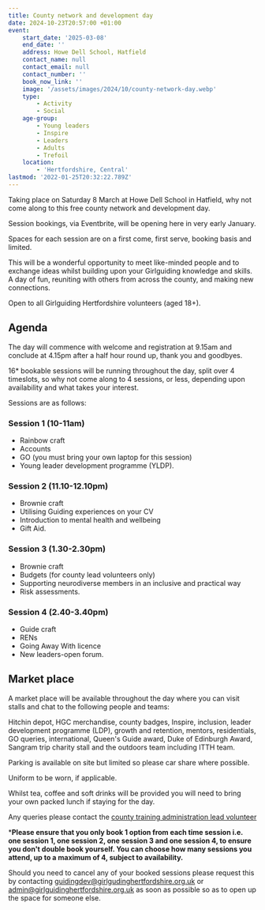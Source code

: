 ```yaml
---
title: County network and development day
date: 2024-10-23T20:57:00 +01:00
event:
    start_date: '2025-03-08'
    end_date: ''
    address: Howe Dell School, Hatfield
    contact_name: null
    contact_email: null
    contact_number: ''
    book_now_link: ''
    image: '/assets/images/2024/10/county-network-day.webp'
    type:
        - Activity
        - Social
    age-group:
        - Young leaders
        - Inspire
        - Leaders
        - Adults
        - Trefoil
    location:
        - 'Hertfordshire, Central'
lastmod: '2022-01-25T20:32:22.789Z'
---
```

Taking place on Saturday 8 March at Howe Dell School in Hatfield, why not come along to this free county network and development day.

Session bookings, via Eventbrite, will be opening here in very early January.

Spaces for each session are on a first come, first serve, booking basis and limited.

This will be a wonderful opportunity to meet like-minded people and to exchange ideas whilst building upon your Girlguiding knowledge and skills. A day of fun, reuniting with others from across the county, and making new connections.

Open to all Girlguiding Hertfordshire volunteers (aged 18+).

## Agenda

The day will commence with welcome and registration at 9.15am and conclude at 4.15pm after a half hour round up, thank you and goodbyes.

16* bookable sessions will be running throughout the day, split over 4 timeslots, so why not come along to 4 sessions, or less, depending upon availability and what takes your interest.

Sessions are as follows:

### Session 1 (10-11am)

- Rainbow craft
- Accounts
- GO (you must bring your own laptop for this session)
- Young leader development programme (YLDP).

### Session 2 (11.10-12.10pm)

- Brownie craft
- Utilising Guiding experiences on your CV
- Introduction to mental health and wellbeing
- Gift Aid.

### Session 3 (1.30-2.30pm)

- Brownie craft
- Budgets (for county lead volunteers only)
- Supporting neurodiverse members in an inclusive and practical way
- Risk assessments.

### Session 4 (2.40-3.40pm)

- Guide craft
- RENs
- Going Away With licence
- New leaders-open forum.

## Market place

A market place will be available throughout the day where you can visit stalls and chat to the following people and teams:

Hitchin depot, HGC merchandise, county badges, Inspire, inclusion, leader development programme (LDP), growth and retention, mentors, residentials, GO queries, international, Queen's Guide award, Duke of Edinburgh Award, Sangram trip charity stall and the outdoors team including ITTH team.

Parking is available on site but limited so please car share where possible.

Uniform to be worn, if applicable.

Whilst tea, coffee and soft drinks will be provided you will need to bring your own packed lunch if staying for the day.

Any queries please contact the [county training administration lead volunteer](mailto:guidingdev@girlguidinghertfordshire.org.uk)

***Please ensure that you only book 1 option from each time session i.e. one session 1, one session 2, one session 3 and one session 4, to ensure you don't double book yourself. You can choose how many sessions you attend, up to a maximum of 4, subject to availability.**

Should you need to cancel any of your booked sessions please request this by contacting <guidingdev@girlgudinghertfordshire.org.uk> or <admin@girlguidinghertfordshire.org.uk> as soon as possible so as to open up the space for someone else.
